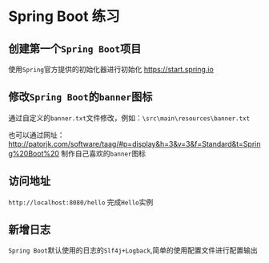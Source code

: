 # Spring Boot 练习

## 创建第一个`Spring Boot`项目

使用`Spring`官方提供的初始化器进行初始化 https://start.spring.io

## 修改`Spring Boot`的`banner`图标

通过自定义的`banner.txt`文件修改，例如：`\src\main\resources\banner.txt`

也可以通过网址：http://patorjk.com/software/taag/#p=display&h=3&v=3&f=Standard&t=Spring%20Boot%20 制作自己喜欢的`banner`图标

## 访问地址

`http://localhost:8080/hello` 完成`Hello`实例

## 新增日志

`Spring Boot`默认使用的日志的`Slf4j+Logback`,简单的使用配置文件进行配置输出